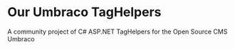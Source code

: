 # Our Umbraco TagHelpers
A community project of C# ASP.NET TagHelpers for the Open Source CMS Umbraco
